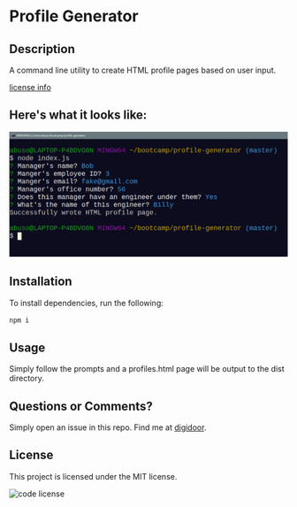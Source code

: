 # Profile Generator
## Description
A command line utility to create HTML profile pages based on user input.

[license info](#license)

## Here's what it looks like:
![screenshot](profile-gen.png?raw=true "demo")
## Installation
To install dependencies, run the following:
```bash
npm i
```
## Usage
Simply follow the prompts and a profiles.html page will be output to the dist directory.
## Questions or Comments?
Simply open an issue in this repo.
Find me at [digidoor](https://github.com/digidoor/).
## License

This project is licensed under the MIT license.

![code license](https://img.shields.io/badge/license-MIT-blue.svg)
